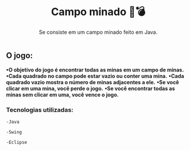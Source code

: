 <h1 align="center">Campo minado 🚩💣</h1>
<p align="center">Se consiste em um campo minado feito em Java.</p>


<div align="center">
<img src="" />
</div>

<div align="center">
<img src="" />
</div>

<div align="center">
<img src="" />
</div>

<h2>O jogo:</h2>

**•O objetivo do jogo é encontrar todas as minas em um campo de minas.**
**•Cada quadrado no campo pode estar vazio ou conter uma mina.**
**•Cada quadrado vazio mostra o número de minas adjacentes a ele.**
**•Se você clicar em uma mina, você perde o jogo.**
**•Se você encontrar todas as minas sem clicar em uma, você vence o jogo.**

<h3>Tecnologias utilizadas:</h3>

`-Java`

`-Swing`

`-Eclipse`
